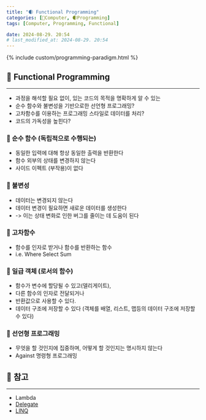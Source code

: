 ```yaml
---
title: "🌒 Functional Programming"
categories: [💫Computer, 🌒Programming]
tags: [Computer, Programming, Functional]

date: 2024-08-29. 20:54
# last_modified_at: 2024-08-29. 20:54
---
```


{% include custom/programming-paradigm.html %}

## 💫 Functional Programming

---

- 과정을 해석할 필요 없이, 있는 코드의 목적을 명확하게 알 수 있는
- 순수 함수와 불변성을 기반으로한 선언형 프로그래밍?
- 고차함수를 이용하는 프로그래밍 스타일로 데이터를 처리?
- 코드의 가독성을 높힌다?

### 🫧 순수 함수 (독립적으로 수행되는)

- 동일한 입력에 대해 항상 동일한 출력을 반환한다
- 함수 외부의 상태를 변경하지 않는다
- 사이드 이펙트 (부작용)이 없다

### 🫧 불변성

- 데이터는 변경되지 않는다
- 데이터 변경이 필요하면 새로운 데이터를 생성한다
- -> 이는 상태 변화로 인한 버그를 줄이는 데 도움이 된다

### 🫧 고차함수

- 함수를 인자로 받거나 함수를 반환하는 함수
- i.e. Where Select Sum

### 🫧 일급 객체 (로서의 함수)

- 함수가 변수에 할당될 수 있고(델리게이트),
- 다른 함수의 인자로 전달되거나
- 반환값으로 사용할 수 있다.
- 데이터 구조에 저장할 수 있다 (객체를 배열, 리스트, 맵등의 데이터 구조에 저장할 수 있다)

### 🫧 선언형 프로그래밍

- 무엇을 할 것인지에 집중하며, 어떻게 할 것인지는 명시하지 않는다
- Against 명령형 프로그래밍

## 💫 참고

---

- Lambda
- [Delegate](/posts/Delegate/)
- [LINQ](/posts/LINQ/)
